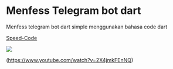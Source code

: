 # Menfess Telegram bot dart

Menfess telegram bot dart simple menggunakan bahasa code dart

[Speed-Code](https://www.youtube.com/watch?v=2X4jmkFEnNQ)

![](https://img.youtube.com/vi/2X4jmkFEnNQ/hqdefault.jpg')

(https://www.youtube.com/watch?v=2X4jmkFEnNQ)